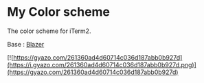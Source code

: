 # My Color scheme
The color scheme for iTerm2.

Base : [Blazer](https://github.com/mbadolato/iTerm2-Color-Schemes#blazer)

[![https://gyazo.com/261360ad4d60714c036d187abb0b927d](https://i.gyazo.com/261360ad4d60714c036d187abb0b927d.png)](https://gyazo.com/261360ad4d60714c036d187abb0b927d)

